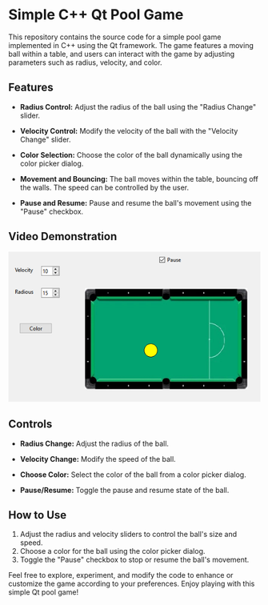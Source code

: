 # Simple C++ Qt Pool Game

This repository contains the source code for a simple pool game implemented in C++ using the Qt framework. The game features a moving ball within a table, and users can interact with the game by adjusting parameters such as radius, velocity, and color.

## Features

- **Radius Control:** Adjust the radius of the ball using the "Radius Change" slider.
  
- **Velocity Control:** Modify the velocity of the ball with the "Velocity Change" slider.

- **Color Selection:** Choose the color of the ball dynamically using the color picker dialog.

- **Movement and Bouncing:** The ball moves within the table, bouncing off the walls. The speed can be controlled by the user.

- **Pause and Resume:** Pause and resume the ball's movement using the "Pause" checkbox.
  
## Video Demonstration
[![Simple Pool Game](Simple%20Pool%20Game/Pool_Game.PNG)](https://youtu.be/OlvX0-1hrG8?si=SQ3VEbnFgZYKteeQ)


## Controls

- **Radius Change:** Adjust the radius of the ball.
  
- **Velocity Change:** Modify the speed of the ball.
  
- **Choose Color:** Select the color of the ball from a color picker dialog.
  
- **Pause/Resume:** Toggle the pause and resume state of the ball.

## How to Use

1. Adjust the radius and velocity sliders to control the ball's size and speed.
2. Choose a color for the ball using the color picker dialog.
3. Toggle the "Pause" checkbox to stop or resume the ball's movement.

Feel free to explore, experiment, and modify the code to enhance or customize the game according to your preferences. Enjoy playing with this simple Qt pool game!

